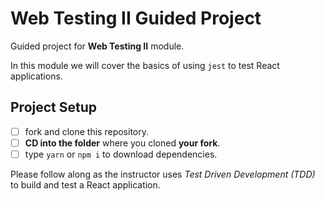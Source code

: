 # Web Testing II Guided Project

Guided project for **Web Testing II** module.

In this module we will cover the basics of using `jest` to test React applications.

## Project Setup

- [ ] fork and clone this repository.
- [ ] **CD into the folder** where you cloned **your fork**.
- [ ] type `yarn` or `npm i` to download dependencies.

Please follow along as the instructor uses _Test Driven Development (TDD)_ to build and test a React application.
